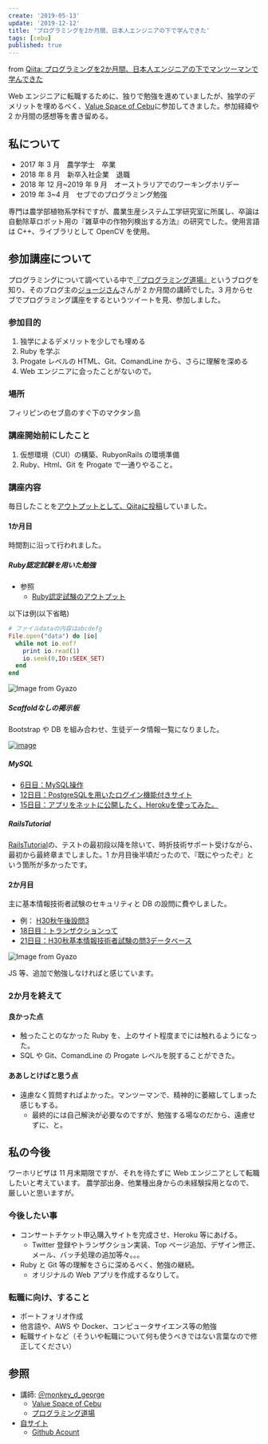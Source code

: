 ```yaml
---
create: '2019-05-13'
update: '2019-12-12'
title: 'プログラミングを2か月間、日本人エンジニアの下で学んできた'
tags: [cebu]
published: true
---
```


from [Qiita: プログラミングを2か月間、日本人エンジニアの下でマンツーマンで学んできた](https://qiita.com/OriverK/items/30d8941c7799c9aa6dfd)

Web エンジニアに転職するために、独りで勉強を進めていましたが、独学のデメリットを埋めるべく、[Value Space of Cebu](http://value-space.net/)に参加してきました。参加経緯や 2 か月間の感想等を書き留める。

## 私について

- 2017 年 3 月　農学学士　卒業
- 2018 年 8 月　新卒入社企業　退職
- 2018 年 12 月~2019 年 9 月　オーストラリアでのワーキングホリデー
- 2019 年 3~4 月　セブでのプログラミング勉強

専門は農学部植物系学科ですが、農業生産システム工学研究室に所属し、卒論は自動除草ロボット用の『雑草中の作物列検出する方法』の研究でした。使用言語は C++、ライブラリとして OpenCV を使用。

## 参加講座について

プログラミングについて調べている中で[『プログラミング道場』](https://programming-dojo.com/)というブログを知り、そのブログ主の[ジョージさん](https://twitter.com/monkey_d_george)さんが 2 か月間の講師でした。3 月からセブでプログラミング講座をするというツイートを見、参加しました。

### 参加目的

1. 独学によるデメリットを少しでも埋める
2. Ruby を学ぶ
3. Progate レベルの HTML、Git、ComandLine から、さらに理解を深める
4. Web エンジニアに会ったことがないので。

### 場所

フィリピンのセブ島のすぐ下のマクタン島

### 講座開始前にしたこと

1. 仮想環境（CUI）の構築、RubyonRails の環境準備
2. Ruby、Html、Git を Progate で一通りやること。

### 講座内容

毎日したことを[アウトプットとして、Qiitaに投稿](https://qiita.com/OriverK)していました。

#### 1か月目

時間割に沿って行われました。

##### Ruby認定試験を用いた勉強

- 参照
  - [Ruby認定試験のアウトプット](https://qiita.com/search?utf8=%E2%9C%93&sort=&q=OriverK+Ruby%E8%AA%8D%E5%AE%9A%E8%A9%A6%E9%A8%93)

以下は例(以下省略)

```rb
# ファイルdataの内容はabcdefg
File.open("data") do |io|
  while not io.eof?
    print io.read(1)
    io.seek(0,IO::SEEK_SET)
  end
end
```

![Image from Gyazo](https://i.gyazo.com/84c7b1d51df4cec44a4298acf7b711fe.png)

##### Scaffoldなしの掲示板

Bootstrap や DB を組み合わせ、生徒データ情報一覧になりました。

[![image](/assets/posts/201905/cebu3.png)](https://gyazo.com/5595e1e3a293e00950881e397abfb26f)

##### MySQL

- [6日目：MySQL操作](https://qiita.com/OriverK/items/8c35aae3cbe05a1a28ce)
- [12日目：PostgreSQLを用いたログイン機能付きサイト](https://qiita.com/OriverK/items/ef1883408ea924376c1c)
- [15日目：アプリをネットに公開したく、Herokuを使ってみた。](https://qiita.com/OriverK/items/03c39ffbccb13c653d92)

##### RailsTutorial

[RailsTutorial](https://railstutorial.jp/)の、テストの最初段以降を除いて、時折技術サポート受けながら、最初から最終章までしました。1 か月目後半頃だったので、『既にやったぞ』という箇所が多かったです。

#### 2か月目

主に基本情報技術者試験のセキュリティと DB の設問に費やしました。

- 例： [H30秋午後設問3](https://www.jitec.ipa.go.jp/1_04hanni_sukiru/mondai_kaitou_2018h30_2/2018h30a_fe_pm_qs.pdf)
- [18日目：トランザクションって](https://qiita.com/OriverK/items/2359c9159b55c74f15d1)
- [21日目：H30秋基本情報技術者試験の問3データベース](https://qiita.com/OriverK/items/6efe454be2d6be84ceb5)

![Image from Gyazo](https://i.gyazo.com/00c8ae6b51340e331c0d517f0051279a.png)

JS 等、追加で勉強しなければと感じています。

### 2か月を終えて

#### 良かった点

- 触ったことのなかった Ruby を、上のサイト程度までには触れるようになった。
- SQL や Git、ComandLine の Progate レベルを脱することができた。

#### ああしとけばと思う点

- 遠慮なく質問すればよかった。マンツーマンで、精神的に萎縮してしまった感じもする。
  - 最終的には自己解決が必要なのですが、勉強する場なのだから、遠慮せずに、と。

## 私の今後

ワーホリビザは 11 月末期限ですが、それを待たずに Web エンジニアとして転職したいと考えています。
農学部出身、他業種出身からの未経験採用となので、厳しいと思いますが。

### 今後したい事

- コンサートチケット申込購入サイトを完成させ、Heroku 等にあげる。
  - Twitter 登録やトランザクション実装、Top ページ追加、デザイン修正、メール、バッチ処理の追加等々。。。
- Ruby と Git 等の理解をさらに深めるべく、勉強の継続。
  - オリジナルの Web アプリを作成するなりして。

### 転職に向け、すること

- ポートフォリオ作成
- 他言語や、AWS や Docker、コンピュータサイエンス等の勉強
- 転職サイトなど（そういや転職について何も使うべきではない言葉なので修正してください）

## 参照

- 講師: [＠monkey_d_george](https://twitter.com/monkey_d_george)
  - [Value Space of Cebu](http://value-space.net/)
  - [プログラミング道場](https://programming-dojo.com/%E7%A7%81%E3%81%AE%E3%83%9D%E3%83%BC%E3%83%88%E3%83%95%E3%82%A9%E3%83%AA%E3%82%AA/)
- [自サイト](https://oriverk.dev)
  - [Github Acount](https://github.com/oriverk)
